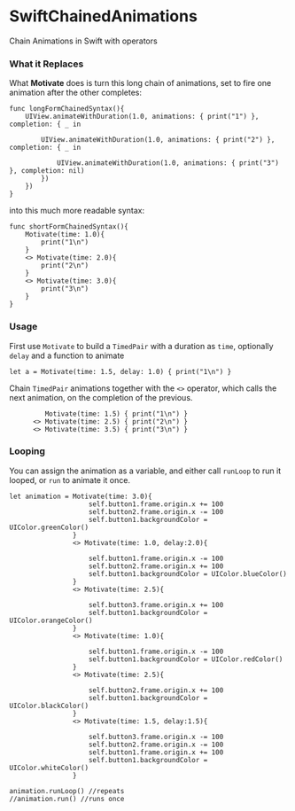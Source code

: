# SwiftChainedAnimations
Chain Animations in Swift with operators

### What it Replaces

What **Motivate** does is turn this long chain of animations, set to fire one animation after the other completes:

```
func longFormChainedSyntax(){
    UIView.animateWithDuration(1.0, animations: { print("1") }, completion: { _ in
        
        UIView.animateWithDuration(1.0, animations: { print("2") }, completion: { _ in
            
            UIView.animateWithDuration(1.0, animations: { print("3") }, completion: nil)
        })
    })
}
```

into this much more readable syntax:


```
func shortFormChainedSyntax(){
    Motivate(time: 1.0){
        print("1\n")
    }
    <> Motivate(time: 2.0){
        print("2\n")
    }
    <> Motivate(time: 3.0){
        print("3\n")
    }
}
```

### Usage

First use `Motivate` to build a `TimedPair` with a duration as `time`, optionally `delay` and a function to animate

```
let a = Motivate(time: 1.5, delay: 1.0) { print("1\n") }
```

Chain  `TimedPair` animations together with the `<>` operator, which calls the next animation, on the completion of the previous.

```
         Motivate(time: 1.5) { print("1\n") }
      <> Motivate(time: 2.5) { print("2\n") }
      <> Motivate(time: 3.5) { print("3\n") }
```

### Looping

You can assign the animation as a variable, and either call `runLoop` to run it looped, or `run` to animate it once.

```        
let animation = Motivate(time: 3.0){
                    self.button1.frame.origin.x += 100
                    self.button2.frame.origin.x -= 100
                    self.button1.backgroundColor = UIColor.greenColor()
                }
                <> Motivate(time: 1.0, delay:2.0){
                    
                    self.button1.frame.origin.x -= 100
                    self.button2.frame.origin.x += 100
                    self.button1.backgroundColor = UIColor.blueColor()
                }
                <> Motivate(time: 2.5){
                    
                    self.button3.frame.origin.x += 100
                    self.button1.backgroundColor = UIColor.orangeColor()
                }
                <> Motivate(time: 1.0){
                    
                    self.button1.frame.origin.x -= 100
                    self.button1.backgroundColor = UIColor.redColor()
                }
                <> Motivate(time: 2.5){
                    
                    self.button2.frame.origin.x += 100
                    self.button1.backgroundColor = UIColor.blackColor()
                }
                <> Motivate(time: 1.5, delay:1.5){
                    
                    self.button3.frame.origin.x -= 100
                    self.button2.frame.origin.x -= 100
                    self.button1.frame.origin.x += 100
                    self.button1.backgroundColor = UIColor.whiteColor()
                }

animation.runLoop() //repeats
//animation.run() //runs once
```
